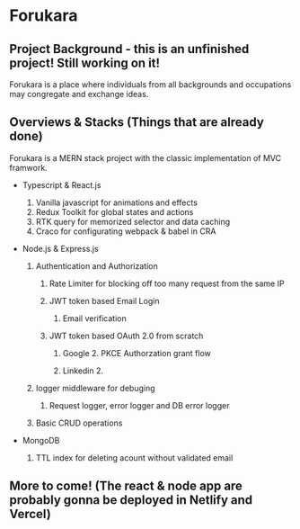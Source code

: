 # Forukara
## Project Background - this is an unfinished project! Still working on it!
Forukara is a place where individuals from all backgrounds and occupations may congregate and exchange ideas.

## Overviews & Stacks (Things that are already done)
Forukara is a MERN stack project with the classic implementation of MVC framwork.
* Typescript & React.js 
  1. Vanilla javascript for animations and effects                   
  2. Redux Toolkit for global states and actions
  3. RTK query for memorized selector and data caching
  4. Craco for configurating webpack & babel in CRA

* Node.js & Express.js
  1. Authentication and Authorization
     1. Rate Limiter for blocking off too many request from the same IP
     2. JWT token based Email Login
        1. Email verification
        
     3. JWT token based OAuth 2.0 from scratch
        1. Google
           2. PKCE Authorzation grant flow
           
        1. Linkedin
           2. 
     
     
  2. logger middleware for debuging
     1. Request logger, error logger and DB error logger
  3. Basic CRUD operations

* MongoDB
  1. TTL index for deleting acount without validated email

## More to come! (The react & node app are probably gonna be deployed in Netlify and Vercel)
